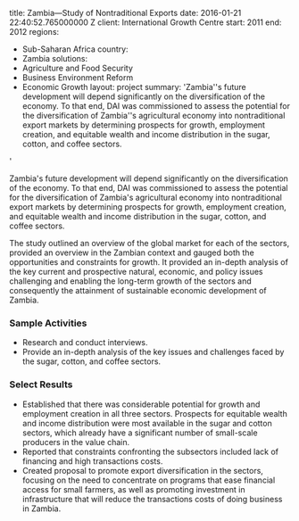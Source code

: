 
title: Zambia—Study of Nontraditional Exports
date: 2016-01-21 22:40:52.765000000 Z
client: International Growth Centre
start: 2011
end: 2012
regions:
- Sub-Saharan Africa
country:
- Zambia
solutions:
- Agriculture and Food Security
- Business Environment Reform
- Economic Growth
layout: project
summary: 'Zambia''s future development will depend significantly on the diversification
  of the economy. To that end, DAI was commissioned to assess the potential for the
  diversification of Zambia''s agricultural economy into nontraditional export markets
  by determining prospects for growth, employment creation, and equitable wealth and
  income distribution in the sugar, cotton, and coffee sectors.

'


Zambia's future development will depend significantly on the diversification of the economy. To that end, DAI was commissioned to assess the potential for the diversification of Zambia's agricultural economy into nontraditional export markets by determining prospects for growth, employment creation, and equitable wealth and income distribution in the sugar, cotton, and coffee sectors.

The study outlined an overview of the global market for each of the sectors, provided an overview in the Zambian context and gauged both the opportunities and constraints for growth. It provided an in-depth analysis of the key current and prospective natural, economic, and policy issues challenging and enabling the long-term growth of the sectors and consequently the attainment of sustainable economic development of Zambia.

###  Sample Activities

* Research and conduct interviews.
* Provide an in-depth analysis of the key issues and challenges faced by the sugar, cotton, and coffee sectors.

###  Select Results

* Established that there was considerable potential for growth and employment creation in all three sectors. Prospects for equitable wealth and income distribution were most available in the sugar and cotton sectors, which already have a significant number of small-scale producers in the value chain.
* Reported that constraints confronting the subsectors included lack of financing and high transactions costs.
* Created proposal to promote export diversification in the sectors, focusing on the need to concentrate on programs that ease financial access for small farmers, as well as promoting investment in infrastructure that will reduce the transactions costs of doing business in Zambia.
